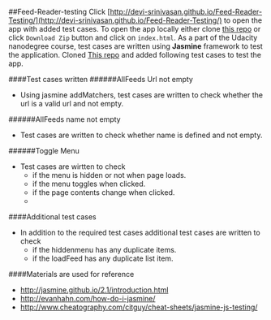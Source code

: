 ##Feed-Reader-testing
Click [http://devi-srinivasan.github.io/Feed-Reader-Testing/](http://devi-srinivasan.github.io/Feed-Reader-Testing/) to open the app with added test cases. To open the app locally either clone [this repo](http://devi-srinivasan.github.io/Feed-Reader-Testing/) or click `Download Zip` button and click on `index.html`.
As a part of the Udacity nanodegree course, test cases are written using **Jasmine** framework to test the application.
Cloned [This repo](https://github.com/udacity/frontend-nanodegree-feedreader) and added following test cases to test the app.

####Test cases written
######AllFeeds Url not empty
*	Using jasmine addMatchers, test cases are written to check whether the url is a valid url and not empty.

######AllFeeds name not empty
*	Test cases are written to check whether name is defined and not empty.

######Toggle Menu
*	Test cases are wirtten to check
	*	if the menu is hidden or not when page loads.
	*	if the menu toggles when clicked.
	*	if the page contents change when clicked.
	*	
####Additional test cases 
*	In addition to the required test cases additional test cases are written to check
	*	if the hiddenmenu has any duplicate items.
	*	if the loadFeed has any duplicate list item.

####Materials are used for reference	
*	http://jasmine.github.io/2.1/introduction.html
*	http://evanhahn.com/how-do-i-jasmine/
*	http://www.cheatography.com/citguy/cheat-sheets/jasmine-js-testing/
